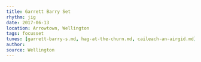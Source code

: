 ```yaml
---
title: Garrett Barry Set
rhythm: jig
date: 2017-06-13
location: Arrowtown, Wellington
tags: focusset
tunes: [garrett-barry-s.md, hag-at-the-churn.md, caileach-an-airgid.md]
author:
source: Wellington
---
```

